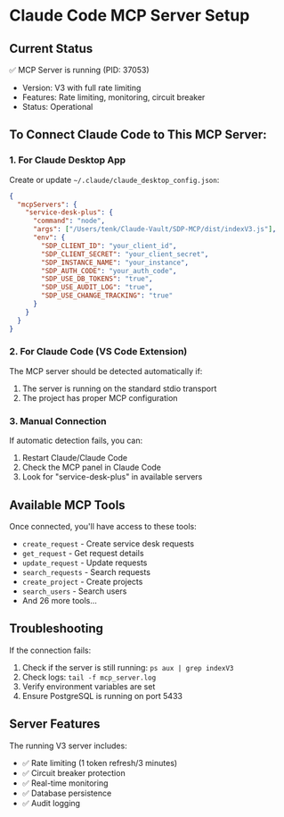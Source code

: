 # Claude Code MCP Server Setup

## Current Status
✅ MCP Server is running (PID: 37053)
- Version: V3 with full rate limiting
- Features: Rate limiting, monitoring, circuit breaker
- Status: Operational

## To Connect Claude Code to This MCP Server:

### 1. For Claude Desktop App
Create or update `~/.claude/claude_desktop_config.json`:

```json
{
  "mcpServers": {
    "service-desk-plus": {
      "command": "node",
      "args": ["/Users/tenk/Claude-Vault/SDP-MCP/dist/indexV3.js"],
      "env": {
        "SDP_CLIENT_ID": "your_client_id",
        "SDP_CLIENT_SECRET": "your_client_secret",
        "SDP_INSTANCE_NAME": "your_instance",
        "SDP_AUTH_CODE": "your_auth_code",
        "SDP_USE_DB_TOKENS": "true",
        "SDP_USE_AUDIT_LOG": "true",
        "SDP_USE_CHANGE_TRACKING": "true"
      }
    }
  }
}
```

### 2. For Claude Code (VS Code Extension)
The MCP server should be detected automatically if:
1. The server is running on the standard stdio transport
2. The project has proper MCP configuration

### 3. Manual Connection
If automatic detection fails, you can:
1. Restart Claude/Claude Code
2. Check the MCP panel in Claude Code
3. Look for "service-desk-plus" in available servers

## Available MCP Tools

Once connected, you'll have access to these tools:
- `create_request` - Create service desk requests
- `get_request` - Get request details
- `update_request` - Update requests
- `search_requests` - Search requests
- `create_project` - Create projects
- `search_users` - Search users
- And 26 more tools...

## Troubleshooting

If the connection fails:
1. Check if the server is still running: `ps aux | grep indexV3`
2. Check logs: `tail -f mcp_server.log`
3. Verify environment variables are set
4. Ensure PostgreSQL is running on port 5433

## Server Features

The running V3 server includes:
- ✅ Rate limiting (1 token refresh/3 minutes)
- ✅ Circuit breaker protection
- ✅ Real-time monitoring
- ✅ Database persistence
- ✅ Audit logging